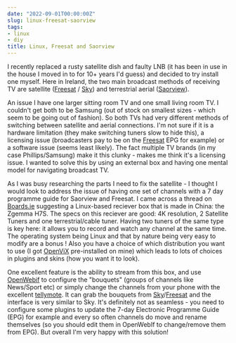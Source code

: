 ```yaml
---
date: "2022-09-01T00:00:00Z"
slug: linux-freesat-saorview
tags:
- linux
- diy
title: Linux, Freesat and Saorview
---
```


I recently replaced a rusty satellite dish and faulty LNB (it has been in use in the house I moved in to for 10+ years I'd guess) and decided to try install one myself. Here in Ireland, the two main broadcast methods of receiving TV are satellite ([Freesat][] / [Sky][]) and terrestrial aerial ([Saorview][]).

An issue I have one larger sitting room TV and one small living room TV. I couldn't get both to be Samsung (out of stock on smallest sizes - which seem to be going out of fashion). So both TVs had very different methods of switching between satellite and aerial connections. I'm not sure if it is a hardware limitation (they make switching tuners slow to hide this), a licensing issue (broadcasters pay to be on the [Freesat][] EPG for example) or a software issue (seems least likely). The fact multiple TV brands (in my case Phillips/Samsung) make it this clunky - makes me think it's a licensing issue. I wanted to solve this by using an external box and having one mental model for navigating broadcast TV.

As I was busy researching the parts I need to fix the satellite - I thought I would look to address the issue of having one set of channels with a 7 day programme guide for Saorview and Freesat. I came across a thread on [Boards.ie][] suggesting a Linux-based reciever box that is made in China: the Zgemma H7S. The specs on this reciever are good: 4K resolution, 2 Satellite Tuners and one terrestrial/cable tuner. Having two tuners of the same type is key here: it allows you to record and watch any channel at the same time. The operating system being Linux and that by nature being very easy to modify are a bonus ! Also you have a choice of which distribution you want to use (I got [OpenViX][] pre-installed on mine) which leads to lots of choices in plugins and skins (how you want it to look).

One excellent feature is the ability to stream from this box, and use [OpenWebif][] to configure the "bouquets" (groups of channels like News/Sport etc) or simply change the channels from your phone with the excellent [tellymote][]. It can grab the bouquets from [Sky][]/[Freesat][] and the interface is very similar to Sky. It's definitely not as seamless - you need to configure some plugins to update the 7-day Electronic Programme Guide (EPG) for example and every so often channels do move and rename themselves (so you should edit them in OpenWebIf to change/remove them from EPG). But overall I'm very happy with this solution!



[LNB]: https://en.wikipedia.org/wiki/Low-noise_block_downconverter
[Freesat]: https://www.freesat.co.uk/
[Sky]: https://www.sky.com/ie/
[Saorview]: https://www.saorview.ie/
[enigma2]: https://www.enigma2.net/
[boards.ie]: https://www.boards.ie
[OpenViX]: https://www.openvix.co.uk/
[OpenWebif]: https://github.com/E2OpenPlugins/e2openplugin-OpenWebif
[tellymote]: https://apps.apple.com/ie/app/telly-mote/id813137455
